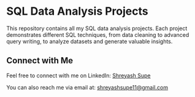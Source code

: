 # SQL Data Analysis Projects

This repository contains all my SQL data analysis projects. Each project demonstrates different SQL techniques, from data cleaning to advanced query writing, to analyze datasets and generate valuable insights.

## Connect with Me

Feel free to connect with me on LinkedIn: [Shreyash Supe](https://www.linkedin.com/in/shreyashsupe/)

You can also reach me via email at: [shreyashsupe11@gmail.com](mailto:shreyashsupe11@gmail.com)
